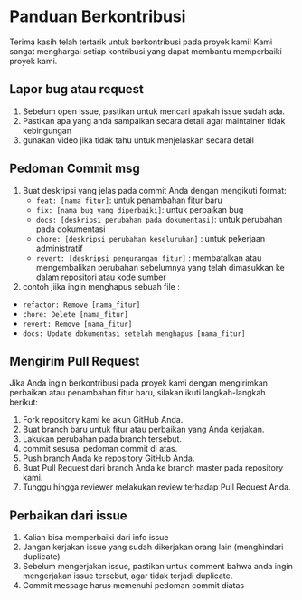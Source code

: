 # Panduan Berkontribusi
Terima kasih telah tertarik untuk berkontribusi pada proyek kami! Kami sangat menghargai setiap kontribusi yang dapat membantu memperbaiki proyek kami.

## Lapor bug atau request
1. Sebelum open issue, pastikan untuk mencari apakah issue sudah ada.
2. Pastikan apa yang anda sampaikan secara detail agar maintainer tidak kebingungan
3. gunakan video jika tidak tahu untuk menjelaskan secara detail

## Pedoman Commit msg
1. Buat deskripsi yang jelas pada commit Anda dengan mengikuti format: 
   * `feat: [nama fitur]`: untuk penambahan fitur baru
   * `fix: [nama bug yang diperbaiki]`: untuk perbaikan bug
   * `docs: [deskripsi perubahan pada dokumentasi]`: untuk perubahan pada dokumentasi
   * `chore: [deskripsi perubahan keseluruhan]` : untuk pekerjaan administratif
   * `revert: [deskripsi pengurangan fitur]` : membatalkan atau mengembalikan perubahan sebelumnya yang telah dimasukkan ke dalam repositori atau kode sumber
2. contoh jiika ingin menghapus sebuah file :
  * `refactor: Remove [nama_fitur]`
  * `chore: Delete [nama_fitur]`
  * `revert: Remove [nama_fitur]`
  * `docs: Update dokumentasi setelah menghapus [nama_fitur]`

## Mengirim Pull Request
Jika Anda ingin berkontribusi pada proyek kami dengan mengirimkan perbaikan atau penambahan fitur baru, silakan ikuti langkah-langkah berikut:
1. Fork repository kami ke akun GitHub Anda.
2. Buat branch baru untuk fitur atau perbaikan yang Anda kerjakan.
3. Lakukan perubahan pada branch tersebut.
4. commit sesusai pedoman commit di atas.
5. Push branch Anda ke repository GitHub Anda.
6. Buat Pull Request dari branch Anda ke branch master pada repository kami.
7. Tunggu hingga reviewer melakukan review terhadap Pull Request Anda.

## Perbaikan dari issue
1. Kalian bisa memperbaiki dari info issue
2. Jangan kerjakan issue yang sudah dikerjakan orang lain (menghindari duplicate)
3. Sebelum mengerjakan issue, pastikan untuk comment bahwa anda ingin mengerjakan issue tersebut, agar tidak terjadi duplicate.
4. Commit message harus memenuhi pedoman commit diatas
